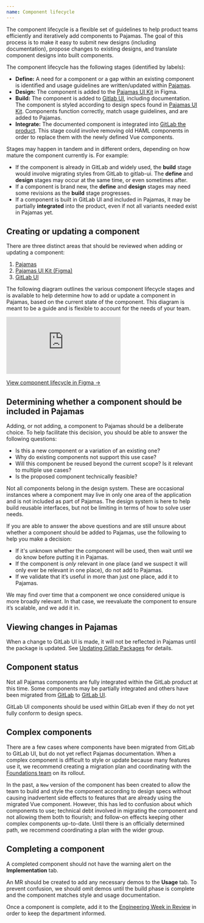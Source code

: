 ```yaml
---
name: Component lifecycle
---
```


The component lifecycle is a flexible set of guidelines to help product teams efficiently and iteratively add components to Pajamas. The goal of this process is to make it easy to submit new designs (including documentation), propose changes to existing designs, and translate component designs into built components.

The component lifecycle has the following stages (identified by labels):

- **Define:** A need for a component or a gap within an existing component is identified and usage guidelines are written/updated within [Pajamas](https://gitlab.com/gitlab-org/gitlab-services/design.gitlab.com). <span class="app-styles"><gl-label background-color="#8C73A1" title="pajamas::define" scoped /></span>
- **Design:** The component is added to the [Pajamas UI Kit](https://www.figma.com/file/qEddyqCrI7kPSBjGmwkZzQ/Pajamas-UI-Kit) in Figma. <span class="app-styles"><gl-label background-color="#7CA189" title="pajamas::design" scoped /></span>
- **Build:** The component is added to [Gitlab UI](https://gitlab.com/gitlab-org/gitlab-ui), including
  documentation. The component is styled according to design specs found
  in [Pajamas UI Kit](https://www.figma.com/file/qEddyqCrI7kPSBjGmwkZzQ/Pajamas-UI-Kit).
  Components function correctly, match usage guidelines, and are added to Pajamas. <span class="app-styles"><gl-label background-color="#6787BB" title="pajamas::build" scoped /></span>
- **Integrate:** The documented component is integrated into [GitLab the
  product](https://gitlab.com/gitlab-org/gitlab). This stage could involve removing old HAML components
  in order to replace them with the newly defined Vue components. <span class="app-styles"><gl-label background-color="#A17A73" title="pajamas::integrate" scoped /></span>

Stages may happen in tandem and in different orders, depending on how mature the component currently
is. For example:

- If the component is already in GitLab and widely used, the **build** stage would involve
 migrating styles from GitLab to gitlab-ui. The **define** and **design** stages may occur at the same time, or even sometimes after.
- If a component is brand new, the **define** and **design** stages may need some revisions as the
  **build** stage progresses.
- If a component is built in GitLab UI and included in Pajamas, it may be partially
  **integrated** into the product, even if not all variants needed exist in Pajamas yet.

## Creating or updating a component

There are three distinct areas that should be reviewed when adding or updating a component:

1. [Pajamas](https://gitlab.com/gitlab-org/gitlab-services/design.gitlab.com)
1. [Pajamas UI Kit (Figma)](https://www.figma.com/file/qEddyqCrI7kPSBjGmwkZzQ/Pajamas-UI-Kit)
1. [GitLab UI](https://gitlab.com/gitlab-org/gitlab-ui)

The following diagram outlines the various component lifecycle stages and is available to help
determine how to add or update a component in Pajamas, based on the current state
of the component. This diagram is meant to be a guide and is flexible to account for the needs
of your team.

<div class="figma-embed" aria-label="Component lifecycle diagram depicting the various stages of contributing to Pajamas." role="img">
  <iframe frameborder="0" src="https://www.figma.com/embed?embed_host=share&url=https%3A%2F%2Fwww.figma.com%2Fproto%2Fsd0mmLWaejswQUSJ3ei3kj%2FComponent-Lifecycle%3Fpage-id%3D0%253A1%26node-id%3D77%253A2122%26viewport%3D-2283%252C1047%252C0.36993077397346497%26scaling%3Dscale-down" allowfullscreen></iframe>
</div>

[View component lifecycle in Figma →](https://www.figma.com/file/sd0mmLWaejswQUSJ3ei3kj/Component-Lifecycle?node-id=77%3A2122)

## Determining whether a component should be included in Pajamas

Adding, or not adding, a component to Pajamas should be a deliberate choice. To
help facilitate this decision, you should be able to answer the following questions:

- Is this a new component or a variation of an existing one?
- Why do existing components not support this use case?
- Will this component be reused beyond the current scope? Is it relevant to multiple
  use cases?
- Is the proposed component technically feasible?

Not all components belong in the design system. These are occasional instances
where a component may live in only one area of the application and is not included
as part of Pajamas. The design system is here to help build reusable interfaces,
but not be limiting in terms of how to solve user needs.

If you are able to answer the above questions and are still unsure about whether
a component should be added to Pajamas, use the following to help you make a
decision:

- If it's unknown whether the component will be used, then wait until we do know
  before putting it in Pajamas.
- If the component is _only_ relevant in one place (and we suspect it will only
  ever be relevant in one place), do not add to Pajamas.
- If we validate that it’s useful in more than just one place, add it to Pajamas.

We may find over time that a component we once considered unique is more broadly
relevant. In that case, we reevaluate the component to ensure it’s scalable, and
we add it in.

## Viewing changes in Pajamas

When a change to GitLab UI is made, it will not be reflected in
Pajamas until the package is updated. See 
[Updating Gitlab Packages](https://gitlab.com/gitlab-org/gitlab-ui/-/blob/main/doc/updating-gitlab-ui-packages.md) for details.

## Component status

Not all Pajamas components are fully integrated within the GitLab product at this 
time. Some components may be partially integrated and others have been migrated 
from [GitLab](https://gitlab.com/gitlab-org/gitlab) to [GitLab UI](https://gitlab.com/gitlab-org/gitlab-ui). 

GitLab UI components should be used within GitLab even if they do not yet fully 
conform to design specs.

## Complex components

There are a few cases where components have been migrated from GitLab to
GitLab UI, but do not yet reflect Pajamas documentation. When a complex component
is difficult to style or update because many features use it, we recommend creating a migration plan and coordinating with the [Foundations team](https://about.gitlab.com/company/team/?department=fe-ux-foundations-team) on its rollout.

In the past, a `New` version of the component has been created to allow the team to build and
style the component according to design specs without causing inadvertent side effects to features
that are already using the migrated Vue component. However, this has led to confusion about which components to use; technical debt involved in migrating the component and not allowing them both to flourish; and follow-on effects keeping other complex components up-to-date. Until there is an officially determined path, we recommend coordinating a plan with the wider group.

## Completing a component

A completed component should not have the warning alert on the **Implementation** tab.

An MR should be created to add any necessary demos to the **Usage** tab. To prevent confusion, we should omit demos until the build phase is complete and the component matches style and usage documentation.

Once a component is complete, add it to the [Engineering Week in Review](https://docs.google.com/document/d/1Oglq0-rLbPFRNbqCDfHT0-Y3NkVEiHj6UukfYijHyUs/edit)
in order to keep the department informed.
